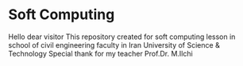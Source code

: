 # Soft Computing
Hello dear visitor
This repository created for soft computing lesson in school of civil engineering faculty in Iran University of Science & Technology
Special thank for my teacher Prof.Dr. M.Ilchi
